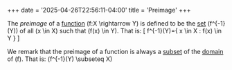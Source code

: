 +++
date = '2025-04-26T22:56:11-04:00'
title = 'Preimage'
+++

The _preimage_ of a [function](/zettelkasten/posts/set_theory/function)
\(f:X \rightarrow Y\) is defined to be the
[set](/zettelkasten/posts/set_theory/set) \(f^{-1}(Y)\) of all
\(x \in X\) such that \(f(x) \in Y\). That is:
\[
    f^{-1}(Y)=\{ x \in X : f(x) \in Y \}
\]

We remark that the preimage of a function is always a
[subset](/zettlekasten/posts/set_theory/subset) of the
[domain](/zettelkasten/posts/set_theory/domain) of \(f\). That
is: \(f^{-1}(Y) \subseteq X\)

